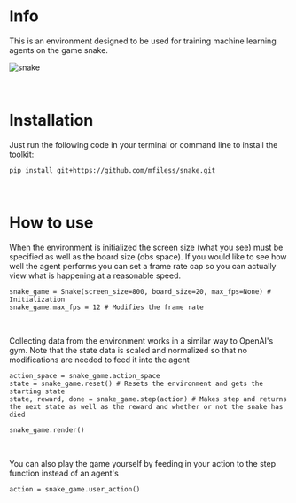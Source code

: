# Info
This is an environment designed to be used for training machine learning agents on the game snake. 

![snake](https://media.giphy.com/media/S9ngZazht2WX9VkfMH/giphy.gif)

<br>

# Installation
Just run the following code in your terminal or command line to install the toolkit:
```
pip install git+https://github.com/mfiless/snake.git
```

<br>

# How to use
When the environment is initialized the screen size (what you see) must be specified as well as the board size (obs space). If you would like to see how well the agent performs you can set a frame rate cap so you can actually view what is happening at a reasonable speed. 
```
snake_game = Snake(screen_size=800, board_size=20, max_fps=None) # Initialization
snake_game.max_fps = 12 # Modifies the frame rate
```
<br>

Collecting data from the environment works in a similar way to OpenAI's gym. Note that the state data is scaled and normalized so that no modifications are needed to feed it into the agent
```
action_space = snake_game.action_space
state = snake_game.reset() # Resets the environment and gets the starting state
state, reward, done = snake_game.step(action) # Makes step and returns the next state as well as the reward and whether or not the snake has died

snake_game.render()
```
<br>

You can also play the game yourself by feeding in your action to the step function instead of an agent's
```
action = snake_game.user_action()
```

